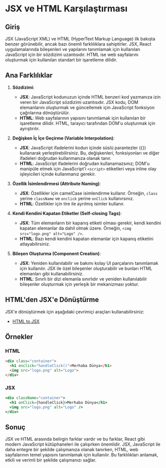 # JSX ve HTML Karşılaştırması

## Giriş

JSX (JavaScript XML) ve HTML (HyperText Markup Language) ilk bakışta benzer görünebilir, ancak bazı önemli farklılıklara sahiptirler. JSX, React uygulamalarında bileşenleri ve yapılarını tanımlamak için kullanılan JavaScript için bir sözdizimi uzantısıdır. HTML ise web sayfalarını oluşturmak için kullanılan standart bir işaretleme dilidir.

## Ana Farklılıklar

1. **Sözdizimi**:
   - **JSX**: JavaScript kodunuzun içinde HTML benzeri kod yazmanıza izin veren bir JavaScript sözdizimi uzantısıdır. JSX kodu, DOM elemanlarını oluşturmak ve güncellemek için JavaScript fonksiyon çağrılarına dönüştürülür.
   - **HTML**: Web sayfalarının yapısını tanımlamak için kullanılan bir işaretleme dilidir. HTML, tarayıcı tarafından DOM'u oluşturmak için ayrıştırılır.

2. **Değişken İç İçe Geçirme (Variable Interpolation)**:
   - **JSX**: JavaScript ifadelerini kodun içinde süslü parantezler ({}) kullanarak yerleştirebilirsiniz. Bu, değişkenleri, fonksiyonları ve diğer ifadeleri doğrudan kullanmanıza olanak tanır.
   - **HTML**: JavaScript ifadelerini doğrudan kullanamazsınız; DOM'u manipüle etmek için JavaScript'i `<script>` etiketleri veya inline olay işleyicileri içinde kullanmanız gerekir.

3. **Özellik İsimlendirmesi (Attribute Naming)**:
   - **JSX**: Özellikler için camelCase isimlendirme kullanır. Örneğin, `class` yerine `className` ve `onclick` yerine `onClick` kullanırsınız.
   - **HTML**: Özellikler için tire ile ayrılmış isimler kullanır.

4. **Kendi Kendini Kapatan Etiketler (Self-closing Tags)**:
   - **JSX**: Tüm elemanların bir kapanış etiketi olması gerekir, kendi kendini kapatan elemanlar da dahil olmak üzere. Örneğin, `<img src="logo.png" alt="Logo" />`.
   - **HTML**: Bazı kendi kendini kapatan elemanlar için kapanış etiketini atlayabilirsiniz.

5. **Bileşen Oluşturma (Component Creation)**:
   - **JSX**: Yeniden kullanılabilir ve bakımı kolay UI parçalarını tanımlamak için kullanılır. JSX ile özel bileşenler oluşturabilir ve bunları HTML elemanları gibi kullanabilirsiniz.
   - **HTML**: Sınırlı bir dizi elemanla sınırlıdır ve yeniden kullanılabilir bileşenler oluşturmak için yerleşik bir mekanizması yoktur.

## HTML'den JSX'e Dönüştürme

JSX'e dönüştürmek için aşağıdaki çevrimiçi araçları kullanabilirsiniz:

- [HTML to JSX](https://transform.tools/html-to-jsx)

## Örnekler

### HTML
```html
<div class="container">
  <h1 onclick="handleClick()">Merhaba Dünya</h1>
  <img src="logo.png" alt="Logo">
</div>
```

### JSX
```jsx
<div className="container">
  <h1 onClick={handleClick}>Merhaba Dünya</h1>
  <img src="logo.png" alt="Logo" />
</div>
```

## Sonuç

JSX ve HTML arasında belirgin farklar vardır ve bu farklar, React gibi modern JavaScript kütüphaneleri ile çalışırken önemlidir. JSX, JavaScript ile daha entegre bir şekilde çalışmanıza olanak tanırken, HTML, web sayfalarının temel yapısını tanımlamak için kullanılır. Bu farklılıkları anlamak, etkili ve verimli bir şekilde çalışmanızı sağlar.

